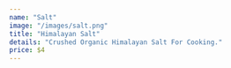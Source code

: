 ```yaml
---
name: "Salt"
image: "/images/salt.png"
title: "Himalayan Salt"
details: "Crushed Organic Himalayan Salt For Cooking."
price: $4
---
```

